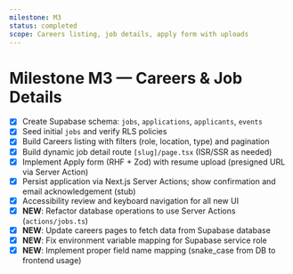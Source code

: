 ```yaml
---
milestone: M3
status: completed
scope: Careers listing, job details, apply form with uploads
---
```


# Milestone M3 — Careers & Job Details

- [x] Create Supabase schema: `jobs`, `applications`, `applicants`, `events`
- [x] Seed initial `jobs` and verify RLS policies
- [x] Build Careers listing with filters (role, location, type) and pagination
- [x] Build dynamic job detail route `[slug]/page.tsx` (ISR/SSR as needed)
- [x] Implement Apply form (RHF + Zod) with resume upload (presigned URL via Server Action)
- [x] Persist application via Next.js Server Actions; show confirmation and email acknowledgement (stub)
- [x] Accessibility review and keyboard navigation for all new UI
- [x] **NEW**: Refactor database operations to use Server Actions (`actions/jobs.ts`)
- [x] **NEW**: Update careers pages to fetch data from Supabase database
- [x] **NEW**: Fix environment variable mapping for Supabase service role
- [x] **NEW**: Implement proper field name mapping (snake_case from DB to frontend usage)
